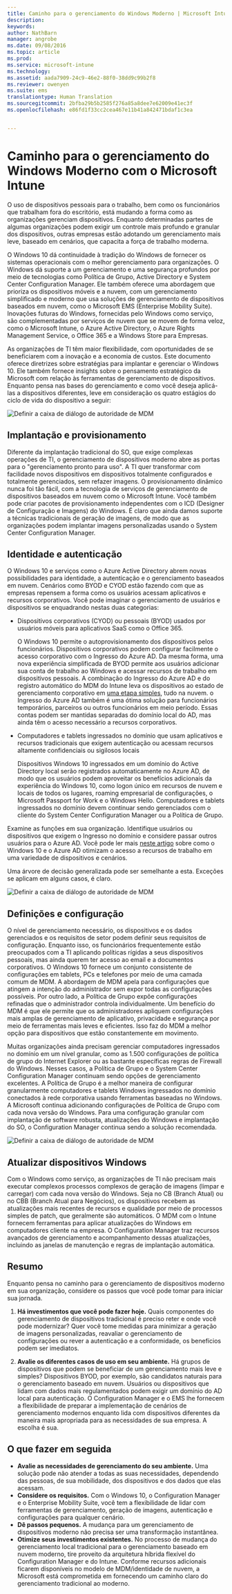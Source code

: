 ```yaml
---
title: Caminho para o gerenciamento do Windows Moderno | Microsoft Intune
description: 
keywords: 
author: NathBarn
manager: angrobe
ms.date: 09/08/2016
ms.topic: article
ms.prod: 
ms.service: microsoft-intune
ms.technology: 
ms.assetid: aada7909-24c9-46e2-88f0-38dd9c99b2f8
ms.reviewer: owenyen
ms.suite: ems
translationtype: Human Translation
ms.sourcegitcommit: 2bfba29b5b2585f276a85a8dee7e62009e41ec3f
ms.openlocfilehash: e86fd1f33cc2cea467e11b41a842471bdaf1c3ea


---
```


# Caminho para o gerenciamento do Windows Moderno com o Microsoft Intune

O uso de dispositivos pessoais para o trabalho, bem como os funcionários que trabalham fora do escritório, está mudando a forma como as organizações gerenciam dispositivos. Enquanto determinadas partes de algumas organizações podem exigir um controle mais profundo e granular dos dispositivos, outras empresas estão adotando um gerenciamento mais leve, baseado em cenários, que capacita a força de trabalho moderna.

O Windows 10 dá continuidade à tradição do Windows de fornecer os sistemas operacionais com o melhor gerenciamento para organizações. O Windows dá suporte a um gerenciamento e uma segurança profundos por meio de tecnologias como Política de Grupo, Active Directory e System Center Configuration Manager. Ele também oferece uma abordagem que prioriza os dispositivos móveis e a nuvem, com um gerenciamento simplificado e moderno que usa soluções de gerenciamento de dispositivos baseados em nuvem, como o Microsoft EMS (Enterprise Mobility Suite). Inovações futuras do Windows, fornecidas pelo Windows como serviço, são complementadas por serviços de nuvem que se movem de forma veloz, como o Microsoft Intune, o Azure Active Directory, o Azure Rights Management Service, o Office 365 e a Windows Store para Empresas.

As organizações de TI têm maior flexibilidade, com oportunidades de se beneficiarem com a inovação e a economia de custos. Este documento oferece diretrizes sobre estratégias para implantar e gerenciar o Windows 10. Ele também fornece insights sobre o pensamento estratégico da Microsoft com relação às ferramentas de gerenciamento de dispositivos. Enquanto pensa nas bases do gerenciamento e como você deseja aplicá-las a dispositivos diferentes, leve em consideração os quatro estágios do ciclo de vida do dispositivo a seguir:

![Definir a caixa de diálogo de autoridade de MDM](../media/mdm-path-stages.png)

## Implantação e provisionamento

Diferente da implantação tradicional do SO, que exige complexas operações de TI, o gerenciamento de dispositivos moderno abre as portas para o "gerenciamento pronto para uso". A TI quer transformar com facilidade novos dispositivos em dispositivos totalmente configurados e totalmente gerenciados, sem refazer imagens.  O provisionamento dinâmico nunca foi tão fácil, com a tecnologia de serviços de gerenciamento de dispositivos baseados em nuvem como o Microsoft Intune. Você também pode criar pacotes de provisionamento independentes com o ICD (Designer de Configuração e Imagens) do Windows. É claro que ainda damos suporte a técnicas tradicionais de geração de imagens, de modo que as organizações podem implantar imagens personalizadas usando o System Center Configuration Manager.

## Identidade e autenticação

O Windows 10 e serviços como o Azure Active Directory abrem novas possibilidades para identidade, a autenticação e o gerenciamento baseados em nuvem. Cenários como BYOD e CYOD estão fazendo com que as empresas repensem a forma como os usuários acessam aplicativos e recursos corporativos. Você pode imaginar o gerenciamento de usuários e dispositivos se enquadrando nestas duas categorias:

- Dispositivos corporativos (CYOD) ou pessoais (BYOD) usados por usuários móveis para aplicativos SaaS como o Office 365.

  O Windows 10 permite o autoprovisionamento dos dispositivos pelos funcionários. Dispositivos corporativos podem configurar facilmente o acesso corporativo com o Ingresso do Azure AD. Da mesma forma, uma nova experiência simplificada de BYOD permite aos usuários adicionar sua conta de trabalho ao Windows e acessar recursos de trabalho em dispositivos pessoais. A combinação do Ingresso do Azure AD e do registro automático do MDM do Intune leva os dispositivos ao estado de gerenciamento corporativo em [uma etapa simples](https://blogs.technet.microsoft.com/ad/2015/08/14/windows-10-azure-ad-and-microsoft-intune-automatic-mdm-enrollment-powered-by-the-cloud/), tudo na nuvem. o Ingresso do Azure AD também é uma ótima solução para funcionários temporários, parceiros ou outros funcionários em meio período. Essas contas podem ser mantidas separadas do domínio local do AD, mas ainda têm o acesso necessário a recursos corporativos.
- Computadores e tablets ingressados no domínio que usam aplicativos e recursos tradicionais que exigem autenticação ou acessam recursos altamente confidenciais ou sigilosos locais

  Dispositivos Windows 10 ingressados em um domínio do Active Directory local serão registrados automaticamente no Azure AD, de modo que os usuários podem aproveitar os benefícios adicionais da experiência do Windows 10, como logon único em recursos de nuvem e locais de todos os lugares, roaming empresarial de configurações, o Microsoft Passport for Work e o Windows Hello. Computadores e tablets ingressados no domínio devem continuar sendo gerenciados com o cliente do System Center Configuration Manager ou a Política de Grupo.

Examine as funções em sua organização. Identifique usuários ou dispositivos que exigem o Ingresso no domínio e considere passar outros usuários para o Azure AD. Você pode ler mais [neste artigo](https://azure.microsoft.com/en-us/documentation/articles/active-directory-azureadjoin-windows10-devices/) sobre como o Windows 10 e o Azure AD otimizam o acesso a recursos de trabalho em uma variedade de dispositivos e cenários.

Uma árvore de decisão generalizada pode ser semelhante a esta. Exceções se aplicam em alguns casos, é claro.

![Definir a caixa de diálogo de autoridade de MDM](../media/mdm-path-stages-flow1.png)

## Definições e configuração

O nível de gerenciamento necessário, os dispositivos e os dados gerenciados e os requisitos de setor podem definir seus requisitos de configuração. Enquanto isso, os funcionários frequentemente estão preocupados com a TI aplicando políticas rígidas a seus dispositivos pessoais, mas ainda querem ter acesso ao email e a documentos corporativos. O Windows 10 fornece um conjunto consistente de configurações em tablets, PCs e telefones por meio de uma camada comum de MDM. A abordagem de MDM apela para configurações que atingem a intenção do administrador sem expor todas as configurações possíveis. Por outro lado, a Política de Grupo expõe configurações refinadas que o administrador controla individualmente. Um benefício do MDM é que ele permite que os administradores apliquem configurações mais amplas de gerenciamento de aplicativo, privacidade e segurança por meio de ferramentas mais leves e eficientes. Isso faz do MDM a melhor opção para dispositivos que estão constantemente em movimento.

Muitas organizações ainda precisam gerenciar computadores ingressados no domínio em um nível granular, como as 1.500 configurações de política de grupo do Internet Explorer ou as bastante específicas regras de Firewall do Windows. Nesses casos, a Política de Grupo e o System Center Configuration Manager continuam sendo opções de gerenciamento excelentes. A Política de Grupo é a melhor maneira de configurar granularmente computadores e tablets Windows ingressados no domínio conectados à rede corporativa usando ferramentas baseadas no Windows. A Microsoft continua adicionando configurações de Política de Grupo com cada nova versão do Windows. Para uma configuração granular com implantação de software robusta, atualizações do Windows e implantação do SO, o Configuration Manager continua sendo a solução recomendada.

![Definir a caixa de diálogo de autoridade de MDM](../media/mdm-path-stages-flow2.png)

## Atualizar dispositivos Windows

Com o Windows como serviço, as organizações de TI não precisam mais executar complexos processos complexos de geração de imagens (limpar e carregar) com cada nova versão do Windows. Seja no CB (Branch Atual) ou no CBB (Branch Atual para Negócios), os dispositivos recebem as atualizações mais recentes de recursos e qualidade por meio de processos simples de patch, que geralmente são automáticos. O MDM com o Intune fornecem ferramentas para aplicar atualizações do Windows em computadores cliente na empresa. O Configuration Manager traz recursos avançados de gerenciamento e acompanhamento dessas atualizações, incluindo as janelas de manutenção e regras de implantação automática.

## Resumo

Enquanto pensa no caminho para o gerenciamento de dispositivos moderno em sua organização, considere os passos que você pode tomar para iniciar sua jornada.

1. **Há investimentos que você pode fazer hoje.** Quais componentes do gerenciamento de dispositivos tradicional é preciso reter e onde você pode modernizar? Quer você tome medidas para minimizar a geração de imagens personalizadas, reavaliar o gerenciamento de configurações ou rever a autenticação e a conformidade, os benefícios podem ser imediatos.

2. **Avalie os diferentes casos de uso em seu ambiente.** Há grupos de dispositivos que podem se beneficiar de um gerenciamento mais leve e simples? Dispositivos BYOD, por exemplo, são candidatos naturais para o gerenciamento baseado em nuvem. Usuários ou dispositivos que lidam com dados mais regulamentados podem exigir um domínio do AD local para autenticação. O Configuration Manager e o EMS lhe fornecem a flexibilidade de preparar a implementação de cenários de gerenciamento modernos enquanto lida com dispositivos diferentes da maneira mais apropriada para as necessidades de sua empresa. A escolha é sua.

## O que fazer em seguida

- **Avalie as necessidades de gerenciamento do seu ambiente.** Uma solução pode não atender a todas as suas necessidades, dependendo das pessoas, de sua mobilidade, dos dispositivos e dos dados que elas acessam.
- **Considere os requisitos.** Com o Windows 10, o Configuration Manager e o Enterprise Mobility Suite, você tem a flexibilidade de lidar com ferramentas de gerenciamento, geração de imagens, autenticação e configurações para qualquer cenário.
- **Dê passos pequenos.** A mudança para um gerenciamento de dispositivos moderno não precisa ser uma transformação instantânea.
- **Otimize seus investimentos existentes.** No processo de mudança do gerenciamento local tradicional para o gerenciamento baseado em nuvem moderno, tire proveito da arquitetura híbrida flexível do Configuration Manager e do Intune. Conforme recursos adicionais ficarem disponíveis no modelo de MDM/identidade de nuvem, a Microsoft está comprometida em fornecendo um caminho claro do gerenciamento tradicional ao moderno.



<!--HONumber=Sep16_HO2-->


